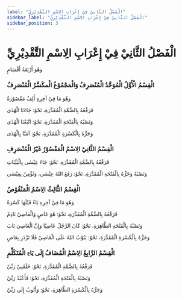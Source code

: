 ```yaml
---
label: "الْفَصْلُ الثَّانِيْ فِيْ إِعْرَابِ الِاسْمِ التَّقْدِيْرِيِّ"
sidebar_label: "الْفَصْلُ الثَّانِيْ فِيْ إِعْرَابِ الِاسْمِ التَّقْدِيْرِيِّ"
sidebar_position: 3
---
```


# الْفَصْلُ الثَّانِيْ فِيْ إِعْرَابِ الِاسْمِ التَّقْدِيْرِيِّ

وَهُوَ أَرْبَعَةُ أَقْسَامٍ

### الْقِسْمُ الْأَوَّلُ الْمُوَحَّدُ الْمُنْصَرِفُ وَالْمَجْمُوْعُ الْمكَسَّرُ الْمُنْصَرِفُ

وَهُوَ مَا فِيْ آخِرِهِ أَلِفٌ مَقْصُوْرَةٌ

فَرَفْعُهُ بِالضَّمَّةِ الْمُقَدَّرَةِ، نَحْوُ: جَاءَنَا الْهُدٰی

وَنَصْبُهُ بِالْفَتْحَةِ الْمُقَدَّرَةِ، نَحْوُ: اتَّبَعْنَا الْهُدٰی

وَجَرُّهُ بِالْكَسْرَةِ الْمُقَدَّرَةِ، نَحْوُ: آمَنَّا بِالْهُدٰی 

### الْقِسْمُ الثَّانِيْ الِاسْمُ الْمَقْصُوْرُ غَيْرُ الْمُنْصَرِفِ

فَرَفْعُهُ بِالضَّمَّةِ الْمُقَدَّرَةِ، نَحْوُ: جَاءَ عِيْسٰی  بِالْبَيِّنَاتِ

وَنَصْبُهُ وَجَرُّهُ بِالْفَتْحَةِ الْمُقَدَّرَةِ، نَحْوُ: رَفَعَ اللهُ عِيْسٰی، وَنُؤْمِنُ بِعِيْسٰی

### الْقِسْمُ الثَّالِثُ الِاسْمُ الْمَنْقُوْصُ

وَهُوَ مَا فِيْ آخِرِهِ يَاءٌ قَبْلَهَا كَسْرَةٌ

فَرَفْعُهُ بِالضَّمَّةِ الْمُقَدَّرَةِ، نَحْوُ: هُوَ عَاصٍ وَالْعَاصِيْ نَادِمٌ

وَنَصْبُهُ بِالْفَتْحَةِ الظَّاهِرَةِ، نَحْوُ: كَانَ الرَّجُلُ عَاصِيًا وَإِنَّ الْعَاصِيَ تَابَ

وَجَرُّهُ بِالْكَسْرَةِ الْمُقَدَّرَةِ، نَحْوُ: يَتُوْبُ اللهُ عَلَی الْعَاصِيْ فَلَا تَزْدَرِ بِعَاصٍ

### الْقِسْمُ الرَّابِعُ الِاسْمُ الْمُضَافُ إِلَی يَاءِ الْمُتَكَلِّمِ

فَرَفْعُهُ بِالضَّمَّةِ الْمُقَدَّرَةِ، نَحْوُ: خَلَقَنِيْ رَبِّيْ

وَنَصْبُهُ بِالْفَتْحَةِ الْمُقَدَّرَةِ، نَحْوُ: فَأَعْبُدُ رَبِّيْ

وَجَرُّهُ بِالْكَسْرَةِ الظَّاهِرَةِ، نَحْوُ: وَأَتْوبُ إِلَی رَبِّيْ
